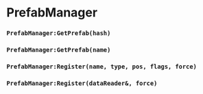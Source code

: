 # PrefabManager

### `PrefabManager:GetPrefab(hash)`

### `PrefabManager:GetPrefab(name)`

### `PrefabManager:Register(name, type, pos, flags, force)`

### `PrefabManager:Register(dataReader&, force)`


